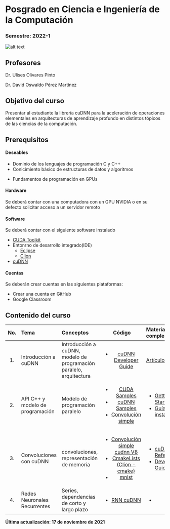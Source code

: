 # Posgrado en Ciencia e Ingeniería de la Computación 

###  Semestre: 2022-1

![alt text](figs/bg.png)


## Profesores
 Dr. Ulises Olivares Pinto
 
 Dr. David Oswaldo Pérez Martínez

## Objetivo del curso
Presentar al estudiante la librería cuDNN para la aceleración de operaciones elementales en arquitecturas de aprendizaje profundo en distintos tópicos de las ciencias de la computación. 


## Prerequisitos
#### Deseables
+ Dominio de los lenguajes de programación C y C++ 
+ Conicimiento básico de estructuras de datos y algoritmos
* Fundamentos de programación en GPUs

#### Hardware
Se deberá contar con una computadora con un GPU NVIDIA o en su defecto solicitar acceso a un servidor remoto


#### Software
Se deberá contar con el siguiente software instalado 

  + [CUDA Toolkit](https://developer.nvidia.com/cuda-toolkit)
  + Entonrno de desarrollo integrado(IDE)
    - [Eclipse](https://developer.nvidia.com/nsight-eclipse-edition)
    - [Clion](https://www.jetbrains.com/es-es/clion/)
  + [cuDNN](https://developer.nvidia.com/cudnn)
    

#### Cuentas
Se deberán crear cuentas en las siguientes plataformas:
  + Crear una cuenta en GitHub
  + Google Classroom
  
## Contenido del curso
| No.        | Tema           | Conceptos |Código  |  Material complementario|
| :-------------: |:-------------| :-------------|:-----:| :-----|
| 1.              |Introducción a cuDNN          | Introducción a cuDNN, modelo de programación paralelo, arquitectura |   <ul> <li>[cuDNN Developer Guide](https://docs.nvidia.com/deeplearning/cudnn/developer-guide/index.html)</li></ul>    |  [Artículo seminal](https://arxiv.org/abs/1410.0759)
| 2.              |API C++ y modelo de programación          | Modelo de programación paralelo |   <ul> <li>[CUDA Samples](/code/cuda_samples_v11.4/Samples)</li><li>[cuDNN Samples](/code/cudnn_samples_v8)</li> <li>[Convolución simple](code/simple_convolution/conv.cu)</li></ul>    |  <ul> <li> [Getting Started](https://docs.nvidia.com/deeplearning/cudnn/index.html)</li> <li>[Guía de instalación](https://docs.nvidia.com/deeplearning/cudnn/install-guide/index.html) </li> </ul>
| 3.              |Convoluciones con cuDNN          | convoluciones, representación de memoria |   <ul> <li>[Convolución simple cudnn V8](code/simple_conv_cudnn_v8/conv.cu)</li> <li>[CmakeLists (Clion - cmake)](code/simple_conv_cudnn_v8/CMakeLists.txt)</li> <li>[mnist](code/cudnn_samples_v8/mnistCUDNN)</li> </ul>    |  <ul> <li>[cuDNN API Reference](https://docs.nvidia.com/deeplearning/cudnn/api/index.html) <li> [Developer Guide](https://docs.nvidia.com/deeplearning/cudnn/developer-guide/index.html)</li></ul>
| 4.              |Redes Neuronales Recurrentes          | Series, dependencias de corto y largo plazo |   <ul> <li>[RNN cuDNN](code/cudnn_samples_v8/RNN/RNN_example.cu) </ul>    |  <ul> <li> </li></ul>


**Última actualización: 17 de noviembre de 2021**
